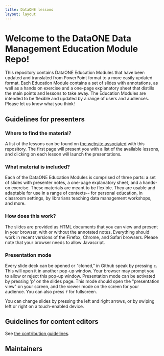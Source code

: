 ```yaml
---
title: DataONE lessons
layout: layout
---
```



# Welcome to the DataONE Data Management Education Module Repo!

This repository contains DataONE Education Modules that have been updated and translated from PowerPoint format to a more easily updated format. Each Education Module contains a set of slides with annotations, as well as a hands on exercise and a one-page explanatory sheet that distills the main points and lessons to take away. The Education Modules are intended to be flexible and updated by a range of users and audiences. Please let us know what you think! 

## Guidelines for presenters

### Where to find the material?

A list of the lessons can be found on [the website associated][website] with this
repository. The first page will present you with a list of the available lessons, and
clicking on each lesson will launch the presentations.

### What material is included?

Each of the DataONE Education Modules is comprised of three parts: a set of slides with presenter notes, a one-page explanatory sheet, and a hands-on exercise. These materials are meant to be flexible. They are usable and adaptable for use in a range of contexts-- for personal education, in classroom settings, by librarians teaching data management workshops, and more. 

### How does this work?

The slides are provided as HTML documents that you can view and present in your browser, with or without the annotated notes. Everything should work in recent versions of the Firefox, Chrome, and Safari browsers. Please note that your browser needs to allow Javascript.

### Presentation mode

Every slide deck can be opened or "cloned," in Github speak by pressing `c`. This will open it in another
pop-up window. Your browser may prompt you to allow or reject this pop-up window. Presentation mode can be activated by pressing 'p' on the slides page. This mode should open the "presentation view" on your screen, and the viewer mode on the screen for your audience. You can also press `f` for fullscreen.

You can change slides by pressing the left and right arrows, or by swiping left
or right on a touch-enabled device.

## Guidelines for content editors

See [the contribution guidelines][CONTRIB].

## Maintainers

<!-- TODO -->

[website]: http://dataoneorg.github.io/dataone_lessons/ "Lessons homepage"
[CONTRIB]: CONTRIBUTING.md "Contribution guidelines"
